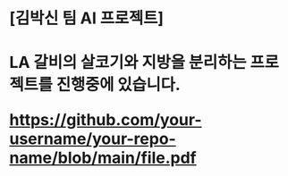 <h1>[김박신 팀 AI 프로젝트]<h1>
  
<p>LA 갈비의 살코기와 지방을 분리하는 프로젝트를 진행중에 있습니다.</p>


https://github.com/your-username/your-repo-name/blob/main/file.pdf
